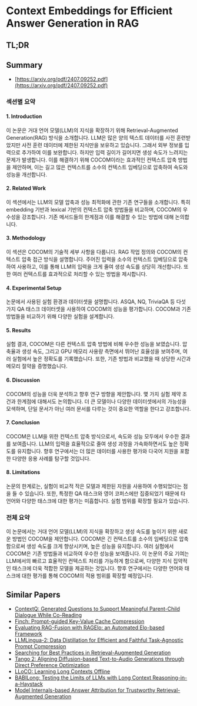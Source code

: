 # Context Embeddings for Efficient Answer Generation in RAG
## TL;DR
## Summary
- [https://arxiv.org/pdf/2407.09252.pdf](https://arxiv.org/pdf/2407.09252.pdf)

### 섹션별 요약

#### 1. Introduction
이 논문은 거대 언어 모델(LLM)의 지식을 확장하기 위해 Retrieval-Augmented Generation(RAG) 방식을 소개합니다. LLM은 많은 양의 텍스트 데이터를 사전 훈련받았지만 사전 훈련 데이터에 제한된 지식만을 보유하고 있습니다. 그래서 외부 정보를 입력으로 추가하여 이를 보완합니다. 하지만 입력 길이가 길어지면 생성 속도가 느려지는 문제가 발생합니다. 이를 해결하기 위해 COCOM이라는 효과적인 컨텍스트 압축 방법을 제안하며, 이는 길고 많은 컨텍스트를 소수의 컨텍스트 임베딩으로 압축하여 속도와 성능을 개선합니다.

#### 2. Related Work
이 섹션에서는 LLM의 모델 압축과 성능 최적화에 관한 기존 연구들을 소개합니다. 특히 embedding 기반과 lexical 기반의 컨텍스트 압축 방법들을 비교하며, COCOM의 우수성을 강조합니다. 기존 메서드들의 한계점과 이를 해결할 수 있는 방법에 대해 논의합니다.

#### 3. Methodology
이 섹션은 COCOM의 기술적 세부 사항을 다룹니다. RAG 작업 정의와 COCOM의 컨텍스트 압축 접근 방식을 설명합니다. 주어진 입력을 소수의 컨텍스트 임베딩으로 압축하여 사용하고, 이를 통해 LLM의 입력을 크게 줄여 생성 속도를 상당히 개선합니다. 또한 여러 컨텍스트를 효과적으로 처리할 수 있는 방법을 제시합니다.

#### 4. Experimental Setup
논문에서 사용된 실험 환경과 데이터셋을 설명합니다. ASQA, NQ, TriviaQA 등 다섯 가지 QA 태스크 데이터셋을 사용하여 COCOM의 성능을 평가합니다. COCOM과 기존 방법들을 비교하기 위해 다양한 실험을 설계합니다.

#### 5. Results
실험 결과, COCOM은 다른 컨텍스트 압축 방법에 비해 우수한 성능을 보였습니다. 압축율과 생성 속도, 그리고 GPU 메모리 사용량 측면에서 뛰어난 효율성을 보여주며, 여러 실험에서 높은 정확도를 기록했습니다. 또한, 기존 방법과 비교했을 때 상당한 시간과 메모리 절약을 증명했습니다.

#### 6. Discussion
COCOM의 성능을 더욱 분석하고 향후 연구 방향을 제안합니다. 몇 가지 실험 제약 조건과 한계점에 대해서도 논의합니다. 더 큰 모델이나 다양한 데이터셋에서의 가능성을 모색하며, 단일 문서가 아닌 여러 문서를 다루는 것이 중요한 역할을 한다고 강조합니다.

#### 7. Conclusion
COCOM은 LLM을 위한 컨텍스트 압축 방식으로서, 속도와 성능 모두에서 우수한 결과를 보여줍니다. LLM의 입력을 효율적으로 줄여 생성 과정을 가속화하면서도 높은 정확도를 유지합니다. 향후 연구에서는 더 많은 데이터를 사용한 평가와 다국어 지원을 포함한 다양한 응용 사례를 탐구할 것입니다.

#### 8. Limitations
논문의 한계로는, 실험이 비교적 작은 모델과 제한된 자원을 사용하여 수행되었다는 점을 들 수 있습니다. 또한, 특정한 QA 태스크와 영어 코퍼스에만 집중되었기 때문에 타 언어와 다양한 태스크에 대한 평가는 미흡합니다. 실험 범위를 확장할 필요가 있습니다.

### 전체 요약
이 논문에서는 거대 언어 모델(LLM)의 지식을 확장하고 생성 속도를 높이기 위한 새로운 방법인 COCOM을 제안합니다. COCOM은 긴 컨텍스트를 소수의 임베딩으로 압축함으로써 생성 속도를 크게 향상시키며, 높은 성능을 유지합니다. 여러 실험에서 COCOM은 기존 방법들과 비교하여 우수한 성능을 보여줍니다. 이 논문의 주요 기여는 LLM에서의 빠르고 효율적인 컨텍스트 처리를 가능하게 함으로써, 다양한 지식 집약적인 태스크에 더욱 적합한 모델을 제공하는 것입니다. 향후 연구에서는 다양한 언어와 태스크에 대한 평가를 통해 COCOM의 적용 범위를 확장할 예정입니다.

## Similar Papers
- [ContextQ: Generated Questions to Support Meaningful Parent-Child Dialogue While Co-Reading](2405.03889.md)
- [Finch: Prompt-guided Key-Value Cache Compression](2408.00167.md)
- [Evaluating RAG-Fusion with RAGElo: an Automated Elo-based Framework](2406.14783.md)
- [LLMLingua-2: Data Distillation for Efficient and Faithful Task-Agnostic Prompt Compression](2403.12968.md)
- [Searching for Best Practices in Retrieval-Augmented Generation](2407.01219.md)
- [Tango 2: Aligning Diffusion-based Text-to-Audio Generations through Direct Preference Optimization](2404.09956.md)
- [LLoCO: Learning Long Contexts Offline](2404.07979.md)
- [BABILong: Testing the Limits of LLMs with Long Context Reasoning-in-a-Haystack](2406.10149.md)
- [Model Internals-based Answer Attribution for Trustworthy Retrieval-Augmented Generation](2406.13663.md)
